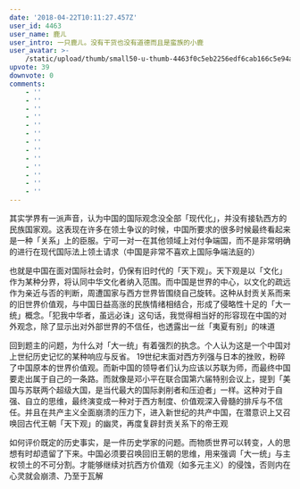 ```yaml
---
date: '2018-04-22T10:11:27.457Z'
user_id: 4463
user_name: 鹿ㄦ
user_intro: 一只鹿ㄦ。没有干货也没有道德而且是蛮族的小鹿
user_avatar: >-
    /static/upload/thumb/small50-u-thumb-4463f0c5eb2256edf6cab166c5e94a75268117de89f5.png
upvote: 39
downvote: 0
comments:
    - ''
    - ''
    - ''
    - ''
    - ''
    - ''
    - ''
    - ''
    - ''
    - ''
    - ''
    - ''
    - ''
---
```


其实学界有一派声音，认为中国的国际观念没全部「现代化」，并没有接轨西方的民族国家观。这表现在许多在领土争议的时候，中国所要求的很多时候最终看起来是一种「关系」上的臣服。宁可一对一在其他领域上对付争端国，而不是非常明确的进行在现代国际法上领土请求（中国是非常不喜欢上国际争端法庭的）

也就是中国在面对国际社会时，仍保有旧时代的「天下观」。天下观是以「文化」作为某种分界，将认同中华文化者纳入范围。而中国是世界的中心，以文化的疏远作为亲近与否的判断，周遭国家与西方世界皆围绕自己旋转。这种从封贡关系而来的旧世界价值观，与中国日益高涨的民族情绪相结合，形成了侵略性十足的「大一统」概念。「犯我中华者，虽远必诛」这句话，我觉得相当好的形容现在中国的对外观念，除了显示出对外部世界的不信任，也透露出一丝「夷夏有别」的味道

回到题主的问题，为什么对「大一统」有着强烈的执念。个人认为这是一个中国对上世纪历史记忆的某种响应与反省。 19世纪末面对西方列强与日本的挫败，粉碎了中国原本的世界价值观。而新中国的领导者们认为应该以苏联为师，而最终中国要走出属于自己的一条路。而就像是邓小平在联合国第六届特别会议上，提到「美国与苏联两个超级大国，是当代最大的国际剥削者和压迫者」一样。这种对于自强、自立的思维，最终演变成一种对于西方制度、价值观深入骨髓的排斥与不信任。并且在共产主义全面崩溃的压力下，进入新世纪的共产中国，在潜意识上又召唤回古代王朝「天下观」的幽灵，再度复辟封贡关系下的帝王观

如何评价既定的历史事实，是一件历史学家的问题。而物质世界可以转变，人的思想有时却遗留了下来。中国必须要召唤回旧王朝的思维，用来强调「大一统」与主权领土的不可分割。才能够继续对抗西方价值观（如多元主义）的侵蚀，否则内在心灵就会崩溃、乃至于瓦解
